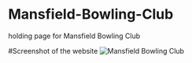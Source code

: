 # Mansfield-Bowling-Club
holding page for Mansfield Bowling Club

#Screenshot of the website
![Mansfield Bowling Club](https://user-images.githubusercontent.com/63976154/183941761-c123290e-731d-4c86-9046-9b0f6d0b7443.png)
